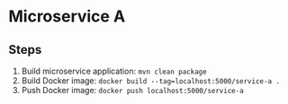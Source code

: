 # Microservice A

## Steps

1. Build microservice application: `mvn clean package`
2. Build Docker image: `docker build --tag=localhost:5000/service-a .`
3. Push Docker image: `docker push localhost:5000/service-a`